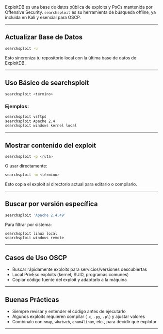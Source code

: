 ExploitDB es una base de datos pública de exploits y PoCs mantenida por Offensive Security. `searchsploit` es su herramienta de búsqueda offline, ya incluida en Kali y esencial para OSCP.

---

## Actualizar Base de Datos

```bash
searchsploit -u
```

Esto sincroniza tu repositorio local con la última base de datos de ExploitDB.

---

## Uso Básico de searchsploit

```bash
searchsploit <término>
```

### Ejemplos:
```bash
searchsploit vsftpd
searchsploit Apache 2.4
searchsploit windows kernel local
```

---

## Mostrar contenido del exploit

```bash
searchsploit -p <ruta>
```

O usar directamente:
```bash
searchsploit -m <término>
```
Esto copia el exploit al directorio actual para editarlo o compilarlo.

---

## Buscar por versión específica

```bash
searchsploit 'Apache 2.4.49'
```

Para filtrar por sistema:
```bash
searchsploit linux local
searchsploit windows remote
```

---

## Casos de Uso OSCP

- Buscar rápidamente exploits para servicios/versiones descubiertas
- Local PrivEsc exploits (kernel, SUID, programas comunes)
- Copiar código fuente del exploit y adaptarlo a la máquina

---

## Buenas Prácticas

- Siempre revisar y entender el código antes de ejecutarlo
- Algunos exploits requieren compilar (`.c`, `.py`, `.pl`) y ajustar valores
- Combínalo con `nmap`, `whatweb`, `enum4linux`, etc., para decidir qué explotar

---
